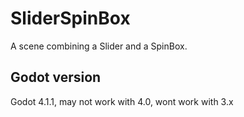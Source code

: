 # SliderSpinBox

A scene combining a Slider and a SpinBox.


## Godot version

Godot 4.1.1, may not work with 4.0, wont work with 3.x
